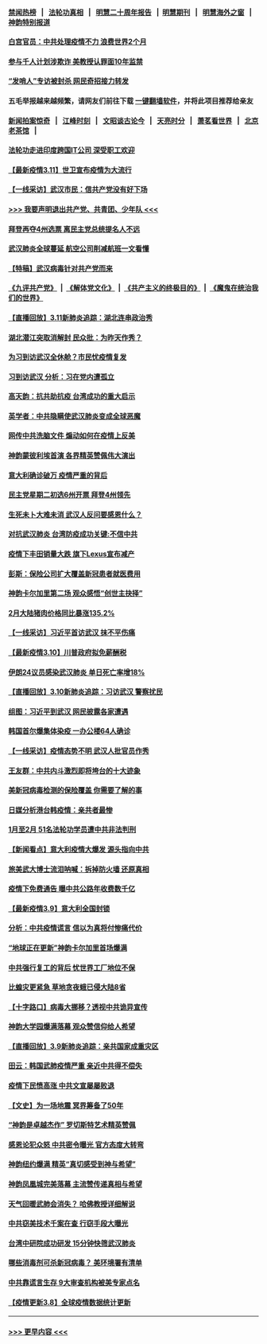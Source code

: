 #### [禁闻热榜](热点新闻.md?=0)  &nbsp;&nbsp;|&nbsp;&nbsp; [法轮功真相](https://github.com/gfw-breaker/truth/blob/master/README.md?=0) &nbsp;&nbsp;|&nbsp;&nbsp; [明慧二十周年报告](https://github.com/gfw-breaker/mh-reports/blob/master/README.md?=0) &nbsp;&nbsp;|&nbsp;&nbsp;[明慧期刊](https://github.com/gfw-breaker/mh-qikan) &nbsp;&nbsp;|&nbsp;&nbsp; [明慧海外之窗](https://github.com/gfw-breaker/mh-news/blob/master/README.md?=0) &nbsp;&nbsp;|&nbsp;&nbsp; [神韵特别报道](https://github.com/gfw-breaker/mh-news/blob/master/shenyun.md?=0)
#### [白宫官员：中共处理疫情不力 浪费世界2个月](../pages/nf4514/n11932744.md?t=03120602) 
#### [参与千人计划涉欺诈 美教授认罪面10年监禁](../pages/nf4514/n11932927.md?t=03120602) 
#### [“发哨人”专访被封杀 网民奇招接力转发](../pages/nf4514/n11932830.md?t=03120602) 
#### 五毛举报越来越频繁，请网友们前往下载 [一键翻墙软件](https://github.com/gfw-breaker/ssr-accounts)，并将此项目推荐给亲友
#### [新闻拍案惊奇](https://github.com/gfw-breaker/banned-news/blob/master/pages/link4.md) &nbsp;&nbsp;|&nbsp;&nbsp; [江峰时刻](https://github.com/gfw-breaker/banned-news/blob/master/pages/link4.md) &nbsp;&nbsp;|&nbsp;&nbsp; [文昭谈古论今](https://github.com/gfw-breaker/banned-news/blob/master/pages/link4.md) &nbsp;&nbsp;|&nbsp;&nbsp; [天亮时分](https://github.com/gfw-breaker/banned-news/blob/master/pages/link4.md) &nbsp;&nbsp;|&nbsp;&nbsp; [萧茗看世界](https://github.com/gfw-breaker/banned-news/blob/master/pages/link4.md) &nbsp;&nbsp;|&nbsp;&nbsp; [北京老茶馆](https://github.com/gfw-breaker/banned-news/blob/master/pages/link4.md) &nbsp;&nbsp;|&nbsp;&nbsp; 
#### [法轮功走进印度跨国IT公司 深受职工欢迎](../pages/nf4514/n11932395.md?t=03120602) 
#### [【最新疫情3.11】世卫宣布疫情为大流行](../pages/nf4514/n11931046.md?t=03120602) 
#### [【一线采访】武汉市民：信共产党没有好下场](../pages/nf4514/n11932623.md?t=03120602) 
#### [>>> 我要声明退出共产党、共青团、少年队 <<<](https://github.com/begood0513/goodnews/blob/master/quit/letter.md) 
#### [拜登再夺4州选票 离民主党总统提名人不远](../pages/nf4514/n11932668.md?t=03120602) 
#### [武汉肺炎全球蔓延 航空公司削减航班一文看懂](../pages/nf4514/n11927605.md?t=03120602) 
#### [【特稿】武汉病毒针对共产党而来](../pages/nf4514/n11928818.md?t=03120602) 
#### [《九评共产党》](https://github.com/begood0513/9ping.md/blob/master/README.md) &nbsp;|&nbsp; [《解体党文化》](../../../../jtdwh.md/blob/master/README.md)  &nbsp;|&nbsp; [《共产主义的终极目的》](../../../../gczydzjmd.md/blob/master/README.md) &nbsp;|&nbsp; [《魔鬼在统治我们的世界》](../../../../mgztzwmdsj.md/blob/master/README.md) 
#### [【直播回放】3.11新肺炎追踪：湖北连串政治秀](../pages/nf4514/n11932373.md?t=03120602) 
#### [湖北潜江突取消解封 民众批：为昨天作秀？](../pages/nf4514/n11931718.md?t=03120602) 
#### [为习到访武汉全休舱？市民忧疫情复发](../pages/nf4514/n11932065.md?t=03120602) 
#### [习到访武汉 分析：习在党内遭孤立](../pages/nf4514/n11927475.md?t=03120602) 
#### [高天韵：抗共助抗疫 台湾成功的重大启示](../pages/nf4514/n11929297.md?t=03120602) 
#### [英学者：中共隐瞒使武汉肺炎变成全球恶魔](../pages/nf4514/n11930463.md?t=03120602) 
#### [网传中共洗脑文件 煽动如何在疫情上反美](../pages/nf4514/n11930766.md?t=03120602) 
#### [神韵蒙彼利埃首演 各界精英赞佩伟大演出](../pages/nf4514/n11931291.md?t=03120602) 
#### [意大利确诊破万 疫情严重的背后](../pages/nf4514/n11929614.md?t=03120602) 
#### [民主党星期二初选6州开票 拜登4州领先](../pages/nf4514/n11931114.md?t=03120602) 
#### [生死未卜大难未消 武汉人反问要感恩什么？](../pages/nf4514/n11930315.md?t=03120602) 
#### [对抗武汉肺炎 台湾防疫成功关键:不信中共](../pages/nf4514/n11930955.md?t=03120602) 
#### [疫情下丰田销量大跌 旗下Lexus宣布减产](../pages/nf4514/n11930956.md?t=03120602) 
#### [彭斯：保险公司扩大覆盖新冠患者就医费用](../pages/nf4514/n11930726.md?t=03120602) 
#### [神韵卡尔加里第二场 观众感悟“创世主抉择”](../pages/nf4514/n11930593.md?t=03120602) 
#### [2月大陆猪肉价格同比暴涨135.2%](../pages/nf4514/n11930349.md?t=03120602) 
#### [【一线采访】习近平首访武汉 抹不平伤痛](../pages/nf4514/n11929748.md?t=03120602) 
#### [【最新疫情3.10】川普政府拟免薪酬税](../pages/nf4514/n11928415.md?t=03120602) 
#### [伊朗24议员感染武汉肺炎 单日死亡率增18%](../pages/nf4514/n11930297.md?t=03120602) 
#### [【直播回放】3.10新肺炎追踪：习访武汉 警察扰民](../pages/nf4514/n11929844.md?t=03120602) 
#### [组图：习近平到武汉 网民披露各家遭遇](../pages/nf4514/n11929515.md?t=03120602) 
#### [韩国首尔爆集体染疫 一办公楼64人确诊](../pages/nf4514/n11929491.md?t=03120602) 
#### [【一线采访】疫情态势不明 武汉人批官员作秀](../pages/nf4514/n11929203.md?t=03120602) 
#### [王友群：中共内斗激烈即将垮台的十大迹象](../pages/nf4514/n11928102.md?t=03120602) 
#### [美新冠病毒检测的保险覆盖 你需要了解的事](../pages/nf4514/n11928755.md?t=03120602) 
#### [日媒分析港台韩疫情：亲共者最惨](../pages/nf4514/n11928776.md?t=03120602) 
#### [1月至2月 51名法轮功学员遭中共非法判刑](../pages/nf4514/n11926962.md?t=03120602) 
#### [【新闻看点】意大利疫情大爆发 源头指向中共](../pages/nf4514/n11927780.md?t=03120602) 
#### [旅美武大博士流泪呐喊：拆掉防火墙 还原真相](../pages/nf4514/n11928097.md?t=03120602) 
#### [疫情下免费通告 曝中共公路年收费数千亿](../pages/nf4514/n11927379.md?t=03120602) 
#### [【最新疫情3.9】意大利全国封锁](../pages/nf4514/n11925735.md?t=03120602) 
#### [分析：中共疫情谎言 信以为真将付惨痛代价](../pages/nf4514/n11927716.md?t=03120602) 
#### [“地球正在更新”神韵卡尔加里首场爆满](../pages/nf4514/n11927675.md?t=03120602) 
#### [中共强行复工的背后 忧世界工厂地位不保](../pages/nf4514/n11927590.md?t=03120602) 
#### [比蝗灾更紧急 草地贪夜蛾已侵大陆8省](../pages/nf4514/n11927555.md?t=03120602) 
#### [【十字路口】病毒大挪移？透视中共诡异宣传](../pages/nf4514/n11925870.md?t=03120602) 
#### [神韵大学园爆满落幕 观众赞信仰给人希望](../pages/nf4514/n11927141.md?t=03120602) 
#### [【直播回放】3.9新肺炎追踪：亲共国家成重灾区](../pages/nf4514/n11927002.md?t=03120602) 
#### [田云：韩国武肺疫情严重 亲近中共得不偿失](../pages/nf4514/n11926564.md?t=03120602) 
#### [疫情下民愤高涨 中共文宣屡屡败退](../pages/nf4514/n11924861.md?t=03120602) 
#### [【文史】为一场地震 冥界筹备了50年](../pages/nf4514/n11918064.md?t=03120602) 
#### [“神韵是卓越杰作” 罗切斯特艺术精英赞佩](../pages/nf4514/n11926520.md?t=03120602) 
#### [感恩论犯众怒 中共密令曝光 官方态度大转弯](../pages/nf4514/n11925865.md?t=03120602) 
#### [神韵纽约爆满 精英“真切感受到神与希望”](../pages/nf4514/n11926425.md?t=03120602) 
#### [神韵凤凰城完美落幕 主流赞传递真相与希望](../pages/nf4514/n11926376.md?t=03120602) 
#### [天气回暖武肺会消失？ 哈佛教授详细解说](../pages/nf4514/n11925747.md?t=03120602) 
#### [中共窃美技术千案在查 行窃手段大曝光](../pages/nf4514/n11874117.md?t=03120602) 
#### [台湾中研院成功研发 15分钟快筛武汉肺炎](../pages/nf4514/n11924703.md?t=03120602) 
#### [哪些消毒剂可杀新冠病毒？ 美环境署有清单](../pages/nf4514/n11923343.md?t=03120602) 
#### [中共靠谎言生存 9大审查机构被美专家点名](../pages/nf4514/n11925444.md?t=03120602) 
#### [【疫情更新3.8】全球疫情数据统计更新](../pages/nf4514/n11923562.md?t=03120602) 

----
#### [ >>> 更早内容 <<< ](../indexes/nf4514-earlier.md)
